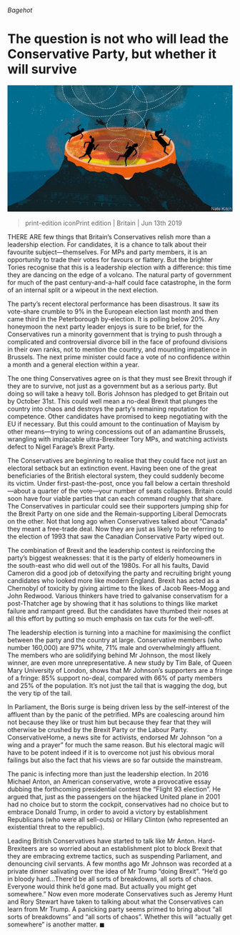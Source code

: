 ###### Bagehot

# The question is not who will lead the Conservative Party, but whether it will survive 

![image](images/20190615_BRD000_0.jpg) 

> print-edition iconPrint edition | Britain | Jun 13th 2019 

THERE ARE few things that Britain’s Conservatives relish more than a leadership election. For candidates, it is a chance to talk about their favourite subject—themselves. For MPs and party members, it is an opportunity to trade their votes for favours or flattery. But the brighter Tories recognise that this is a leadership election with a difference: this time they are dancing on the edge of a volcano. The natural party of government for much of the past century-and-a-half could face catastrophe, in the form of an internal split or a wipeout in the next election. 

The party’s recent electoral performance has been disastrous. It saw its vote-share crumble to 9% in the European election last month and then came third in the Peterborough by-election. It is polling below 20%. Any honeymoon the next party leader enjoys is sure to be brief, for the Conservatives run a minority government that is trying to push through a complicated and controversial divorce bill in the face of profound divisions in their own ranks, not to mention the country, and mounting impatience in Brussels. The next prime minister could face a vote of no confidence within a month and a general election within a year. 

The one thing Conservatives agree on is that they must see Brexit through if they are to survive, not just as a government but as a serious party. But doing so will take a heavy toll. Boris Johnson has pledged to get Britain out by October 31st. This could well mean a no-deal Brexit that plunges the country into chaos and destroys the party’s remaining reputation for competence. Other candidates have promised to keep negotiating with the EU if necessary. But this could amount to the continuation of Mayism by other means—trying to wring concessions out of an adamantine Brussels, wrangling with implacable ultra-Brexiteer Tory MPs, and watching activists defect to Nigel Farage’s Brexit Party. 

The Conservatives are beginning to realise that they could face not just an electoral setback but an extinction event. Having been one of the great beneficiaries of the British electoral system, they could suddenly become its victim. Under first-past-the-post, once you fall below a certain threshold—about a quarter of the vote—your number of seats collapses. Britain could soon have four viable parties that can each command roughly that share. The Conservatives in particular could see their supporters jumping ship for the Brexit Party on one side and the Remain-supporting Liberal Democrats on the other. Not that long ago when Conservatives talked about “Canada” they meant a free-trade deal. Now they are just as likely to be referring to the election of 1993 that saw the Canadian Conservative Party wiped out. 

The combination of Brexit and the leadership contest is reinforcing the party’s biggest weaknesses: that it is the party of elderly homeowners in the south-east who did well out of the 1980s. For all his faults, David Cameron did a good job of detoxifying the party and recruiting bright young candidates who looked more like modern England. Brexit has acted as a Chernobyl of toxicity by giving airtime to the likes of Jacob Rees-Mogg and John Redwood. Various thinkers have tried to galvanise conservatism for a post-Thatcher age by showing that it has solutions to things like market failure and rampant greed. But the candidates have thumbed their noses at all this effort by putting so much emphasis on tax cuts for the well-off. 

The leadership election is turning into a machine for maximising the conflict between the party and the country at large. Conservative members (who number 160,000) are 97% white, 71% male and overwhelmingly affluent. The members who are solidifying behind Mr Johnson, the most likely winner, are even more unrepresentative. A new study by Tim Bale, of Queen Mary University of London, shows that Mr Johnson’s supporters are a fringe of a fringe: 85% support no-deal, compared with 66% of party members and 25% of the population. It’s not just the tail that is wagging the dog, but the very tip of the tail. 

In Parliament, the Boris surge is being driven less by the self-interest of the affluent than by the panic of the petrified. MPs are coalescing around him not because they like or trust him but because they fear that they will otherwise be crushed by the Brexit Party or the Labour Party. ConservativeHome, a news site for activists, endorsed Mr Johnson “on a wing and a prayer” for much the same reason. But his electoral magic will have to be potent indeed if it is to overcome not just his obvious moral failings but also the fact that his views are so far outside the mainstream. 

The panic is infecting more than just the leadership election. In 2016 Michael Anton, an American conservative, wrote a provocative essay dubbing the forthcoming presidential contest the “Flight 93 election”. He argued that, just as the passengers on the hijacked United plane in 2001 had no choice but to storm the cockpit, conservatives had no choice but to embrace Donald Trump, in order to avoid a victory by establishment Republicans (who were all sell-outs) or Hillary Clinton (who represented an existential threat to the republic). 

Leading British Conservatives have started to talk like Mr Anton. Hard-Brexiteers are so worried about an establishment plot to block Brexit that they are embracing extreme tactics, such as suspending Parliament, and denouncing civil servants. A few months ago Mr Johnson was recorded at a private dinner salivating over the idea of Mr Trump “doing Brexit”. “He’d go in bloody hard…There’d be all sorts of breakdowns, all sorts of chaos. Everyone would think he’d gone mad. But actually you might get somewhere.” Now even more moderate Conservatives such as Jeremy Hunt and Rory Stewart have taken to talking about what the Conservatives can learn from Mr Trump. A panicking party seems primed to bring about “all sorts of breakdowns” and “all sorts of chaos”. Whether this will “actually get somewhere” is another matter. ◼ 

